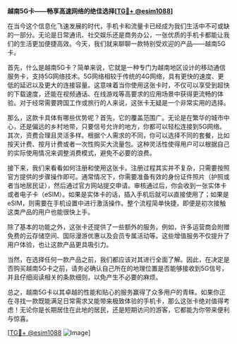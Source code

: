 **越南5G卡——畅享高速网络的绝佳选择[[TG💪+ @esim1088](https://t.me/s/esim1088)]**

在当今这个信息化飞速发展的时代，手机卡和流量卡已经成为我们生活中不可或缺的一部分。无论是日常通讯、社交娱乐还是商务办公，一张优质的手机卡都能让我们的生活更加便捷高效。今天，我们就来聊聊一款特别受欢迎的产品——越南5G卡。

首先，什么是越南5G卡？简单来说，它就是一种专门为越南地区设计的移动通信服务卡，支持5G网络技术。5G网络相较于传统的4G网络，具有更快的速度、更低的延迟以及更大的连接容量。这意味着当你使用这张卡时，不仅可以享受到超快的下载速度，还能在视频通话、在线游戏等高要求的应用场景中获得更流畅的体验。对于经常需要跨国工作或旅行的人来说，这张卡无疑是一个非常实用的选择。

那么，这款卡具体有哪些优势呢？首先，它的覆盖范围广。无论是在繁华的城市中心，还是偏远的乡村地带，只要信号允许的地方，你都可以轻松连接到5G网络。其次，资费合理且灵活多样。根据个人需求的不同，你可以选择不同的套餐，比如按天计费、按月计费或者一次性购买大流量包。这种灵活性使得用户可以根据自己的实际使用情况来调整消费模式，避免不必要的浪费。

接下来，我们来看看如何注册和使用这张卡。注册过程其实并不复杂，只需要按照官方提供的步骤操作即可。通常情况下，你需要准备有效的身份证件照片（护照或者当地居民证），然后通过官方网站提交申请。审核通过后，你会收到一张实体卡或者电子卡（eSIM）。如果是实体卡的话，插入手机后就可以直接使用了；如果是eSIM，则需要在手机设置中进行激活操作。整个流程简单快捷，即便是初次接触这类产品的用户也能很快上手。

除了基本的功能之外，这张卡还提供了一些额外的服务。例如，许多运营商会附赠免费的云存储空间、国际漫游优惠以及会员专属活动等。这些增值服务不仅提升了用户体验，也让这款产品更具吸引力。

当然，在选择任何一款产品之前，我们都应该对其进行全面了解。因此，在决定是否购买越南5G卡之前，请务必确认自己所在的地理位置是否能够接收到5G信号，并且仔细阅读相关的条款细则，以免产生不必要的麻烦。

总之，越南5G卡以其卓越的性能和贴心的服务赢得了众多用户的青睐。如果你正在寻找一款既能满足日常需求又能带来极致体验的手机卡，那么这张卡绝对值得考虑！无论你是长期居住在此地的居民，还是短期访问的游客，它都能为你带来便利与惊喜。

[[TG💪+ @esim1088](https://t.me/s/esim1088) ![Image](https://i.postimg.cc/4NQfJmqS/Snipaste-2025-05-13-00-14-12.png)]
